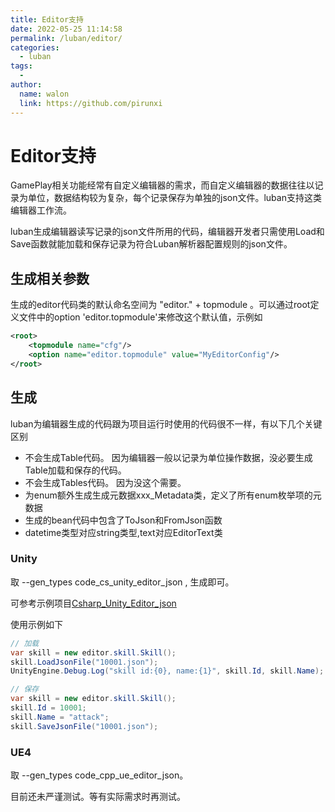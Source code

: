 ```yaml
---
title: Editor支持
date: 2022-05-25 11:14:58
permalink: /luban/editor/
categories:
  - luban
tags:
  - 
author: 
  name: walon
  link: https://github.com/pirunxi
---
```

# Editor支持

GamePlay相关功能经常有自定义编辑器的需求，而自定义编辑器的数据往往以记录为单位，数据结构较为复杂，每个记录保存为单独的json文件。luban支持这类编辑器工作流。

luban生成编辑器读写记录的json文件所用的代码，编辑器开发者只需使用Load和Save函数就能加载和保存记录为符合Luban解析器配置规则的json文件。

## 生成相关参数

生成的editor代码类的默认命名空间为  "editor." + topmodule 。可以通过root定义文件中的option 'editor.topmodule'来修改这个默认值，示例如

```xml
<root>
    <topmodule name="cfg"/>
    <option name="editor.topmodule" value="MyEditorConfig"/>
</root>
```

## 生成

luban为编辑器生成的代码跟为项目运行时使用的代码很不一样，有以下几个关键区别

- 不会生成Table代码。 因为编辑器一般以记录为单位操作数据，没必要生成Table加载和保存的代码。
- 不会生成Tables代码。 因为没这个需要。
- 为enum额外生成生成元数据xxx_Metadata类，定义了所有enum枚举项的元数据
- 生成的bean代码中包含了ToJson和FromJson函数
- datetime类型对应string类型,text对应EditorText类

### Unity

取 --gen_types code_cs_unity_editor_json , 生成即可。

可参考示例项目[Csharp_Unity_Editor_json](https://github.com/focus-creative-games/luban_examples/tree/main/Projects/Csharp_Unity_Editor_json)

使用示例如下

```csharp
// 加载
var skill = new editor.skill.Skill();
skill.LoadJsonFile("10001.json");
UnityEngine.Debug.Log("skill id:{0}, name:{1}", skill.Id, skill.Name);

// 保存
var skill = new editor.skill.Skill();
skill.Id = 10001;
skill.Name = "attack";
skill.SaveJsonFile("10001.json");
```

### UE4

取 --gen_types code_cpp_ue_editor_json。

目前还未严谨测试。等有实际需求时再测试。
